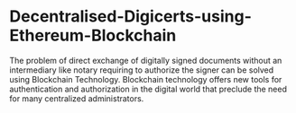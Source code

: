 # Decentralised-Digicerts-using-Ethereum-Blockchain
The problem of direct exchange of digitally signed documents without an intermediary like notary requiring to authorize the signer can be solved using Blockchain Technology. Blockchain technology offers new tools for authentication and authorization in the digital world that preclude the need for many centralized administrators.
